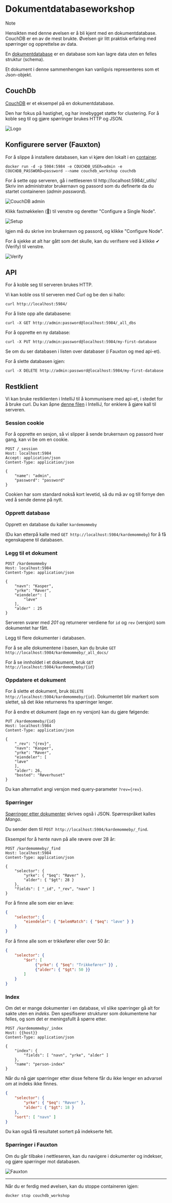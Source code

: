 # Dokumentdatabaseworkshop

> [!NOTE]
> Hensikten med denne øvelsen er å bli kjent med en dokumentdatabase.
> CouchDB er en av de mest brukte. Øvelsen gir litt praktisk erfaring
> med spørringer og opprettelse av data.

En [dokumentdatabase](https://en.wikipedia.org/wiki/Document-oriented_database) er en database som kan lagre data uten en felles struktur (schema).

Et dokument i denne sammenhengen kan vanligvis representeres som et Json-objekt.

## CouchDb

[CouchDB](https://couchdb.apache.org/) er et eksempel på en dokumentdatabase.

Den har fokus på hastighet, og har innebygget støtte for clustering.
For å koble seg til og gjøre spørringer brukes HTTP og JSON.

![Logo](../../img/document-db/Apache_CouchDB_logo.png)

## Konfigurere server (Fauxton)

For å slippe å installere databasen, kan vi kjøre den lokalt i en [container](https://hub.docker.com/_/couchdb).

```console
docker run -d -p 5984:5984 -e COUCHDB_USER=admin -e COUCHDB_PASSWORD=password --name couchdb_workshop couchdb
```

For å sette opp serveren, gå i nettleseren til http://localhost:5984/_utils/
Skriv inn administrator brukernavn og passord som du definerte da du startet containeren (_admin password_). 

![CouchDB admin](../../img/document-db/couchdb-screenshot0.png)

Klikk fastnøkkelen (🔧) til venstre og deretter "Configure a Single Node".

![Setup](../../img/document-db/couchdb-screenshot1.png)

Igjen må du skrive inn brukernavn og passord, og klikke "Configure Node".

For å sjekke at alt har gått som det skulle, kan du verifsere ved å klikke ✔︎ (Verify) til venstre.

![Verify](../../img/document-db/couchdb-screenshot2.png)

## API

For å koble seg til serveren brukes HTTP.

Vi kan koble oss til serveren med Curl og be den si hallo:

```console
curl http://localhost:5984/
```

For å liste opp alle databasene:

```console
curl -X GET http://admin:password@localhost:5984/_all_dbs
```

For å opprette en ny database:

```console
curl -X PUT http://admin:password@localhost:5984/my-first-database
```

Se om du ser databasen i listen over databaser (i Fauxton og med api-et).

For å slette databasen igjen:

```console
curl -X DELETE http://admin:password@localhost:5984/my-first-database
```

## Restklient

Vi kan bruke restklienten i IntelliJ til å kommunisere med api-et, i stedet for å bruke curl.
Du kan åpne [denne filen](couchdb.http) i IntelliJ, for enklere å gjøre kall til serveren.

### Session cookie

For å opprette en sesjon, så vi slipper å sende brukernavn og passord hver gang,
kan vi be om en cookie.

```http
POST /_session
Host: localhost:5984
Accept: application/json
Content-Type: application/json

{
    "name": "admin",
    "password": "password"
}
```
Cookien har som standard nokså kort levetid, så du må av og till fornye den ved å sende
denne på nytt.

### Opprett database

Opprett en database du kaller `kardemommeby`

(Du kan etterpå kalle med `GET http://localhost:5984/kardemommeby`) for
å få egenskapene til databasen.

### Legg til et dokument

```http
POST /kardemommeby
Host: localhost:5984
Content-Type: application/json

{
    "navn": "Kasper",
    "yrke": "Røver",
    "eiendeler": [
        "løve"
    ],
    "alder" : 25
}
```

Serveren svarer med _201_ og returnerer verdiene for `id` og `rev` (versjon) som dokumentet har fått.

Legg til flere dokumenter i databasen.

For å se alle dokumentene i basen, kan du bruke `GET http://localhost:5984/kardemommeby/_all_docs/`

For å se innholdet i et dokument, bruk `GET http://localhost:5984/kardemommeby/{id}`

### Oppdatere et dokument

For å slette et dokument, bruk `DELETE http://localhost:5984/kardemommeby/{id}`.
Dokumentet blir markert som slettet, så det ikke returneres fra spørringer lenger.

For å endre et dokument (lage en ny versjon) kan du gjøre følgende:

```http
PUT /kardemommeby/{id}
Host: localhost:5984
Content-Type: application/json

{
    "_rev": "{rev}",
    "navn": "Kasper",
    "yrke": "Røver",
    "eiendeler": [
    "løve"
    ],
    "alder": 26,
    "bosted": "Røverhuset"
}
```

Du kan alternativt angi versjon med query-parameter `?rev={rev}`.

### Spørringer

[Spørringer etter dokumenter](https://docs.couchdb.org/en/stable/api/database/find.html#) skrives også i JSON. Spørrespråket kalles _Mango_.

Du sender dem til `POST http://localhost:5984/kardemommeby/_find`.

Eksempel for å hente navn på alle røvere over 28 år:

```http
POST /kardemommeby/_find
Host: localhost:5984
Content-Type: application/json

{
    "selector": {
        "yrke": { "$eq": "Røver" },
        "alder": { "$gt": 28 }
    },
    "fields": [ "_id", "_rev", "navn" ]
}
```

For å finne alle som eier en løve:

```JSON
{
    "selector": {
        "eiendeler": { "$elemMatch": { "$eq": "løve" } }
    }
}
```

For å finne alle som er trikkefører eller over 50 år:

```JSON
{
    "selector": {
        "$or": [
             {"yrke": { "$eq": "Trikkefører" }} ,
             {"alder": { "$gt": 50 }}
        ]
    }
}
```

### Index

Om det er mange dokumenter i en database, vil slike spørringer gå alt for sakte
uten en _indeks_. Den spesifiserer strukturer som dokumentene har felles, og som det er meningsfullt å spørre etter.

```http
POST /kardemommeby/_index
Host: {{host}}
Content-Type: application/json

{
    "index": {
        "fields": [ "navn", "yrke", "alder" ]
    },
    "name": "person-index"
}
```

Når du nå gjør spørringer etter disse feltene får du ikke lenger en advarsel om at 
indeks ikke finnes.

```JSON
{
    "selector": {
        "yrke": { "$eq": "Røver" },
        "alder": { "$gt": 18 }
    },
    "sort": [ "navn" ]
}
```

Du kan også få resultatet sortert på indekserte felt.

### Spørringer i Fauxton

Om du går tilbake i nettleseren, kan du navigere i dokumenter og indekser, og gjøre spørringer mot databasen.

![Fauxton](../../img/document-db/couchdb-screenshot3.png)

---

Når du er ferdig med øvelsen, kan du stoppe containeren igjen:

```console
docker stop couchdb_workshop
```

